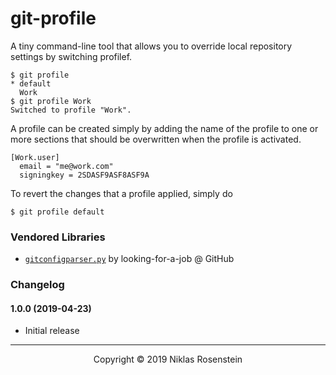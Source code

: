 # git-profile

A tiny command-line tool that allows you to override local repository
settings by switching profilef.

    $ git profile
    * default
      Work
    $ git profile Work
    Switched to profile "Work".

A profile can be created simply by adding the name of the profile to one
or more sections that should be overwritten when the profile is activated.

    [Work.user]
      email = "me@work.com"
      signingkey = 2SDASF9ASF8ASF9A

To revert the changes that a profile applied, simply do

    $ git profile default

### Vendored Libraries

* [`gitconfigparser.py`](https://github.com/looking-for-a-job/gitconfigparser.py)
  by looking-for-a-job @ GitHub

### Changelog

#### 1.0.0 (2019-04-23)

* Initial release

---

<p align="center">Copyright &copy; 2019 Niklas Rosenstein</p>
